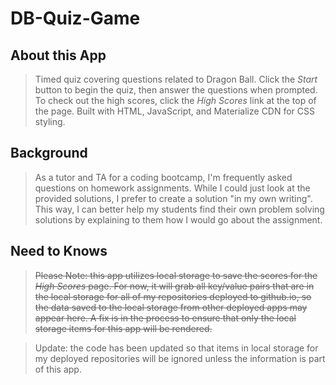 # DB-Quiz-Game

## About this App
> Timed quiz covering questions related to Dragon Ball.  Click the *Start* button to begin the quiz, then answer the questions when prompted.  To check out the high scores, click the *High Scores* link at the top of the page.  Built with HTML, JavaScript, and Materialize CDN for CSS styling.

## Background
> As a tutor and TA for a coding bootcamp, I'm frequently asked questions on homework assignments.  While I could just look at the provided solutions, I prefer to create a solution "in my own writing".  This way, I can better help my students find their own problem solving solutions by explaining to them how I would go about the assignment.

## Need to Knows
> <strike>Please Note: this app utilizes local storage to save the scores for the *High Scores* page.  For now, it will grab all key/value pairs that are in the local storage for all of my repositories deployed to github.io, so the data saved to the local storage from other deployed apps may appear here.  A fix is in the process to ensure that only the local storage items for this app will be rendered.</strike>

> Update: the code has been updated so that items in local storage for my deployed repositories will be ignored unless the information is part of this app.